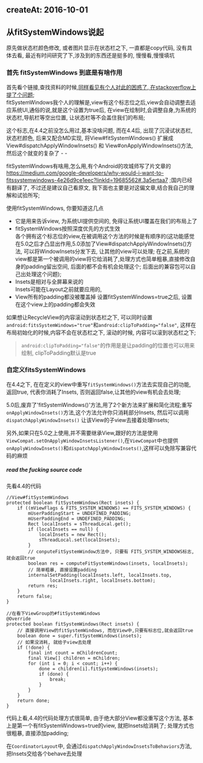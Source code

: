 
createAt: 2016-10-01
----

## 从fitSystemWindows说起

原先做状态栏颜色修改, 或者图片显示在状态栏之下, 一直都是copy代码, 没有具体去看, 最近有时间研究了下,涉及到的东西还是挺多的, 慢慢看,慢慢填坑

### 首先 fitSystemWindows 到底是有啥作用     
 首先看个链接,查找资料的时候,[同样看见有个人对此的困惑了, 在stackoverflow上提了个问题](http://stackoverflow.com/questions/31761046/what-exactly-does-fitssystemwindows-do);   
fitSystemWindows我个人的理解是,view有这个标志位之后,view会自动调整去适应系统UI,通俗的说,就是这个设置为true后, 在view在绘制时,会调整自身,为系统的状态栏,导航栏等空出位置, 让状态栏等不会盖住我们的布局;

这个标志,在4.4之前没怎么用过,基本没啥问题, 而在4.4后, 出现了沉浸试状态栏, 状态栏颜色, 后来又配合MD实现, 将View#fitSystemWindows() 扩展成 View#dispatchApplyWindowInsets() 和 View#onApplyWindowInsets()方法, 然后这个就变的复杂了 - -

fitSystemWindows有啥用,怎么用,有个Android的攻城师写了片文章的 https://medium.com/google-developers/why-would-i-want-to-fitssystemwindows-4e26d9ce1eec?linkId=19685562#.3a5ertaa7 ;国内已经有翻译了, 不过还是建议自己看原文, 我下面也主要是对这偏文章,结合我自己的理解和试验所写;

使用fitSystemWindows, 你要知道这几点
  - 它是用来告诉view, 为系统UI提供空间的, 免得让系统UI覆盖在我们的布局上了
  - fitSystemWindows按照深度优先的方式生效    
    各个拥有这个标志位的view,在被调用这个方法的时候是有顺序的(这功能感觉在5.0之后才凸显出作用,5.0添加了View#dispatchApplyWindowInsets()方法, 可以将WindowInsets分发下去, 让其他的view可以处理; 在之前,系统的view都是第一个被调用的view将它给消耗了,处理方式也简单粗暴,直接修改自身的padding留出空间, 后面的都不会有机会处理这个; 后面出的兼容包可以自己出处理这个问题);
  - Insets是相对与全屏幕来说的   
    Insets可能在Layout之前就要应用的,
  - View所有的padding都没被覆盖掉
    设置fitSystemWindows=true之后, 设置在这个view上的padding都会失效

  如果想让RecycleView的内容滚动到状态栏之下, 可以同时设置`android:fitsSystemWindows="true"`和`android:clipToPadding="false"`, 这样在布局初始化的时候,内容不会在状态栏之下, 滚动的时候, 内容可以滚到状态栏之下;
  >`android:clipToPadding="false"`的作用是是让padding的位置也可以用来绘制, clipToPadding默认是true

### 自定义fitsSystemWindows   
在4.4之下, 在在定义的view中重写`fitSystemWindows()`方法去实现自己的功能, 返回true, 代表你消耗了Insets, 否则返回false,让其他的view有机会去处理;

5.0后,废弃了'fitSystemWindows()'方法,用了2个新方法来扩展和简化流程;重写`onApplyWindowInsets()`方法,这个方法允许你只消耗部分Insets, 然后可以调用`dispatchApplyWindowInsets()` 让该View的子view去接着处理Insets;

另外,如果只在5.0之上使用,并不需要继承View,跟好的方法是使用`ViewCompat.setOnApplyWindowInsetsListener()`,在`ViewCompat`中也提供`onApplyWindowInsets()`和`dispatchApplyWindowInsets()`,这样可以免除写兼容代码的麻烦

##### read the fucking source code  
先看4.4的代码  

    //View#fitSystemWindows
    protected boolean fitSystemWindows(Rect insets) {
        if ((mViewFlags & FITS_SYSTEM_WINDOWS) == FITS_SYSTEM_WINDOWS) {
            mUserPaddingStart = UNDEFINED_PADDING;
            mUserPaddingEnd = UNDEFINED_PADDING;
            Rect localInsets = sThreadLocal.get();
            if (localInsets == null) {
                localInsets = new Rect();
                sThreadLocal.set(localInsets);
            }
            // conputeFitSystemWindow方法中, 只要有 FITS_SYSTEM_WINDOWS标志, 就会返回true
            boolean res = computeFitSystemWindows(insets, localInsets);
            // 简单粗暴, 直接设置padding
            internalSetPadding(localInsets.left, localInsets.top,
                    localInsets.right, localInsets.bottom);
            return res;
        }
        return false;
    }

    //在看下ViewGroup的#fitSystemWindows
    @Override
    protected boolean fitSystemWindows(Rect insets) {
        // 直接调用View的fitSystemWindows, 而在View中,只要有标志位,就会返回true
        boolean done = super.fitSystemWindows(insets);
        // 如果没消耗, 就给子view去处理
        if (!done) {
            final int count = mChildrenCount;
            final View[] children = mChildren;
            for (int i = 0; i < count; i++) {
                done = children[i].fitSystemWindows(insets);
                if (done) {
                    break;
                }
            }
        }
        return done;
    }

代码上看,4.4的代码处理方式很简单, 由于绝大部分View都没重写这个方法, 基本上是第一个有fitSystemWindows=true的view, 就把Insets给消耗了; 处理方式也很粗暴, 直接添加padding;

在`CoordinatorLayout`中, 会通过`dispatchApplyWindowInsetsToBehaviors`方法, 把Insets交给各个behave去处理
